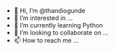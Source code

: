 - 👋 Hi, I’m @thandiogunde
- 👀 I’m interested in ...
- 🌱 I’m currently learning Python
- 💞️ I’m looking to collaborate on ...
- 📫 How to reach me ...

<!---
thandiogunde/thandiogunde is a ✨ special ✨ repository because its `README.md` (this file) appears on your GitHub profile.
You can click the Preview link to take a look at your changes.
--->

